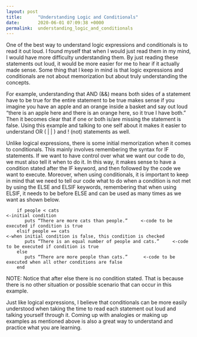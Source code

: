 ```yaml
---
layout: post
title:      "Understanding Logic and Conditionals"
date:       2020-06-01 07:09:38 +0000
permalink:  understanding_logic_and_conditionals
---
```



One of the best way to understand logic expressions and conditionals is to read it out loud. I found myself that when I would just read them in my mind, I would have more difficulty understanding them. By just reading these statements out loud, it would be more easier for me to hear if it actually made sense. Some thing that I keep in mind is that logic expressions and conditionals are not about memorization but about truly understanding the concepts.

For example, understanding that AND (&&) means both sides of a statement have to be true for the entire statement to be true makes sense if you imagine you have an apple and an orange inside a basket and say out loud “there is an apple here and there is an orange here, so it true I have both.” Then it becomes clear that if one or both is/are missing the statement is false.
Using this example and talking to one self about it makes it easier to understand OR ( | | ) and ! (not) statements as well.  

Unlike logical expressions, there is some initial memorization when it comes to conditionals. This mainly involves remembering the syntax for IF statements. If we want to have control over what we want our code to do, we must also tell it when to do it. In this way, it makes sense to have a condition stated after the IF keyword, and then followed by the code we want to execute. Moreover, when using conditionals, it is important to keep in mind that we need to tell our code what to do when a condition is not met by using the ELSE and ELSIF keywords, remembering that when using ELSIF, it needs to be before ELSE and can be used as many times as we want as shown below. 
		
		if people < cats	                                                       <-initial condition
		   puts “There are more cats than people.”	   <-code to be executed if condition is true
		elsif people == cats		                                            <-when initial condition is false, this condition is checked
		   puts “There is an equal number of people and cats.”     <-code to be executed if condition is true
		else
		   puts “There are more people than cats.”		<-code to be executed when all other conditions are false
		end

NOTE: Notice that after else there is no condition stated. That is because there is no other situation or possible scenario that can occur in this example.

Just like logical expressions, I believe that conditionals can be more easily understood when taking the time to read each statement out loud and talking yourself through it. Coming up with analogies or making up examples as mentioned above is also a great way to understand and practice what you are learning. 
